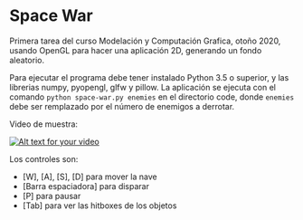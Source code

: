 # Space War
Primera tarea del curso Modelación y Computación Grafica, otoño 2020, usando OpenGL para hacer una aplicación 2D, generando un fondo aleatorio.

Para ejecutar el programa debe tener instalado Python 3.5 o superior, y las librerias numpy, pyopengl, glfw y pillow.
La aplicación se ejecuta con el comando ``python space-war.py enemies`` en el directorio code, donde ``enemies`` debe ser remplazado por el número
de enemigos a derrotar.

Video de muestra:

[![Alt text for your video](https://img.youtube.com/vi/xSro4OZhk54/0.jpg)](https://youtu.be/xSro4OZhk54)


Los controles son:
- [W], [A], [S], [D] para mover la nave
- [Barra espaciadora] para disparar
- [P] para pausar
- [Tab] para ver las hitboxes de los objetos
